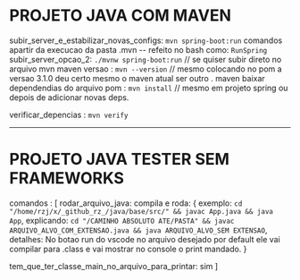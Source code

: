 
# PROJETO JAVA COM MAVEN
subir_server_e_estabilizar_novas_configs: `mvn spring-boot:run` comandos apartir da execucao da pasta .mvn -- refeito no bash como: `RunSpring`
subir_server_opcao_2: `./mvnw spring-boot:run` // se quiser subir direto no arquivo mvn
maven versao : `mvn --version` // mesmo colocando no pom a versao 3.1.0 deu certo mesmo o maven atual ser outro .
maven baixar dependendias do arquivo pom : `mvn install` // mesmo em projeto spring ou depois de adicionar novas deps.

verificar_depencias : `mvn verify`

---

# PROJETO JAVA TESTER SEM FRAMEWORKS
comandos : [
  rodar_arquivo_java: compila e roda: {
    exemplo: `cd "/home/rzj/x/_github_rz_/java/base/src/" && javac App.java && java App`,
    explicando: `cd "/CAMINHO ABSOLUTO ATE/PASTA" && javac ARQUIVO_ALVO_COM_EXTENSAO.java && java ARQUIVO_ALVO_SEM EXTENSAO`,
    detalhes: No botao run do vscode no arquivo desejado por default ele vai compilar para .class e vai mostrar no console o print mandado.
  }

  tem_que_ter_classe_main_no_arquivo_para_printar: sim
]
